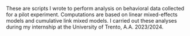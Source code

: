 These are scripts I wrote to perform analysis on behavioral data collected for a pilot experiment. Computations are based on linear mixed-effects models and cumulative link mixed models.
I carried out these analyses during my internship at the University of Trento, A.A. 2023/2024.
